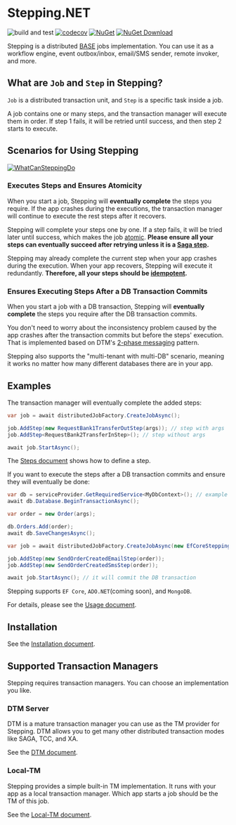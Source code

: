 # Stepping.NET

![build and test](https://img.shields.io/github/workflow/status/TeamStepping/Stepping.NET/Test%20code/main?style=flat-square)
[![codecov](https://codecov.io/gh/TeamStepping/Stepping.NET/branch/main/graph/badge.svg?token=jUKLCxa6HF)](https://codecov.io/gh/TeamStepping/Stepping.NET)
[![NuGet](https://img.shields.io/nuget/v/Stepping.Core.svg?style=flat-square)](https://www.nuget.org/packages/Stepping.Core)
[![NuGet Download](https://img.shields.io/nuget/dt/Stepping.Core.svg?style=flat-square)](https://www.nuget.org/packages/Stepping.Core)

Stepping is a distributed [BASE](https://en.wikipedia.org/wiki/Eventual_consistency) jobs implementation. You can use it as a workflow engine, event outbox/inbox, email/SMS sender, remote invoker, and more.

## What are `Job` and `Step` in Stepping?

`Job` is a distributed transaction unit, and `Step` is a specific task inside a job.

A job contains one or many steps, and the transaction manager will execute them in order. If step 1 fails, it will be retried until success, and then step 2 starts to execute.

## Scenarios for Using Stepping

[![WhatCanSteppingDo](https://user-images.githubusercontent.com/30018771/190894723-dd4f1a17-f8f2-4d81-bea1-32f6ab7d4782.png)](https://excalidraw.com/#json=sSS0SSIWEQ3hLKuEgKQbf,g1ijMIFvKb7L8BuoiQYd0w)

### Executes Steps and Ensures Atomicity

When you start a job, Stepping will **eventually complete** the steps you require. If the app crashes during the executions, the transaction manager will continue to execute the rest steps after it recovers.

Stepping will complete your steps one by one. If a step fails, it will be tried later until success, which makes the job [atomic](https://coffeecodeclimb.com/2020/07/26/atomicity-and-idempotency-for-dummies/#atomicity). **Please ensure all your steps can eventually succeed after retrying unless it is a [Saga step](./Steps.md#saga-step).**

Stepping may already complete the current step when your app crashes during the execution. When your app recovers, Stepping will execute it redundantly. **Therefore, all your steps should be [idempotent](https://coffeecodeclimb.com/2020/07/26/atomicity-and-idempotency-for-dummies/#idempotence).**

### Ensures Executing Steps After a DB Transaction Commits

When you start a job with a DB transaction, Stepping will **eventually complete** the steps you require after the DB transaction commits.

You don't need to worry about the inconsistency problem caused by the app crashes after the transaction commits but before the steps' execution. That is implemented based on DTM's [2-phase messaging](https://en.dtm.pub/practice/msg.html) pattern.

Stepping also supports the "multi-tenant with multi-DB" scenario, meaning it works no matter how many different databases there are in your app.

## Examples

The transaction manager will eventually complete the added steps:

```csharp
var job = await distributedJobFactory.CreateJobAsync();

job.AddStep(new RequestBank1TransferOutStep(args)); // step with args
job.AddStep<RequestBank2TransferInStep>(); // step without args

await job.StartAsync();
```

The [Steps document](./Steps.md) shows how to define a step.

If you want to execute the steps after a DB transaction commits and ensure they will eventually be done:

```csharp
var db = serviceProvider.GetRequiredService<MyDbContext>(); // example for EF Core
await db.Database.BeginTransactionAsync();

var order = new Order(args);

db.Orders.Add(order);
await db.SaveChangesAsync();

var job = await distributedJobFactory.CreateJobAsync(new EfCoreSteppingDbContext(db));

job.AddStep(new SendOrderCreatedEmailStep(order));
job.AddStep(new SendOrderCreatedSmsStep(order));

await job.StartAsync(); // it will commit the DB transaction
```

Stepping supports `EF Core`, `ADO.NET`(coming soon), and `MongoDB`.

For details, please see the [Usage document](./Usage.md).

## Installation

See the [Installation document](./Installation.md).

## Supported Transaction Managers

Stepping requires transaction managers. You can choose an implementation you like.

### DTM Server

DTM is a mature transaction manager you can use as the TM provider for Stepping. DTM allows you to get many other distributed transaction modes like SAGA, TCC, and XA.

See the [DTM document](./Dtm.md).

### Local-TM

Stepping provides a simple built-in TM implementation. It runs with your app as a local transaction manager. Which app starts a job should be the TM of this job.

See the [Local-TM document](./LocalTm.md).
